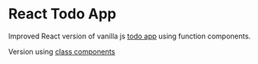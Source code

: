 # React Todo App

Improved React version of vanilla js [todo app](https://github.com/ThugRaven/TODO) using function components.

Version using [class components](https://github.com/ThugRaven/todo-app/tree/class)
